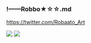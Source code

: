 ### !——Robbo★☆☆.md
https://twitter.com/Robaato_Art
![]()

![](https://pbs.twimg.com/media/EDjxpa0X4AkB9UE?format=jpg&name=4096x4096)
![](https://pbs.twimg.com/media/DcO3RrIXUAAEZAT?format=jpg&name=4096x4096)
